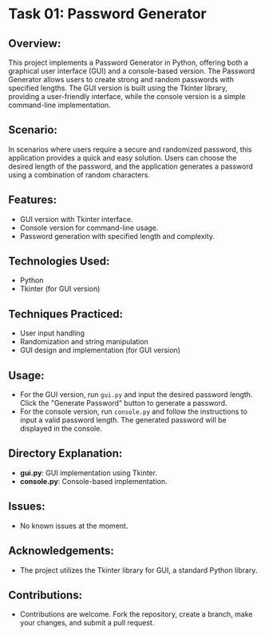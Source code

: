 # Task 01: Password Generator

## Overview:
This project implements a Password Generator in Python, offering both a graphical user interface (GUI) and a console-based version. The Password Generator allows users to create strong and random passwords with specified lengths. The GUI version is built using the Tkinter library, providing a user-friendly interface, while the console version is a simple command-line implementation.

## Scenario:
In scenarios where users require a secure and randomized password, this application provides a quick and easy solution. Users can choose the desired length of the password, and the application generates a password using a combination of random characters.

## Features:
- GUI version with Tkinter interface.
- Console version for command-line usage.
- Password generation with specified length and complexity.

## Technologies Used:
- Python
- Tkinter (for GUI version)

## Techniques Practiced:
- User input handling
- Randomization and string manipulation
- GUI design and implementation (for GUI version)

## Usage:
- For the GUI version, run `gui.py` and input the desired password length. Click the "Generate Password" button to generate a password.
- For the console version, run `console.py` and follow the instructions to input a valid password length. The generated password will be displayed in the console.

## Directory Explanation:
- **gui.py**: GUI implementation using Tkinter.
- **console.py**: Console-based implementation.

## Issues:
- No known issues at the moment.

## Acknowledgements:
- The project utilizes the Tkinter library for GUI, a standard Python library.

## Contributions:
- Contributions are welcome. Fork the repository, create a branch, make your changes, and submit a pull request.
